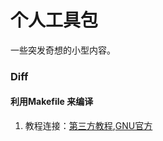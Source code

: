 # 个人工具包
一些突发奇想的小型内容。

### Diff
#### 利用Makefile 来编译
1. 教程连接：[第三方教程](https://makefiletutorial.com/#makefile-cookbook),[GNU官方](https://www.gnu.org/software/make/manual/make.html)
 
